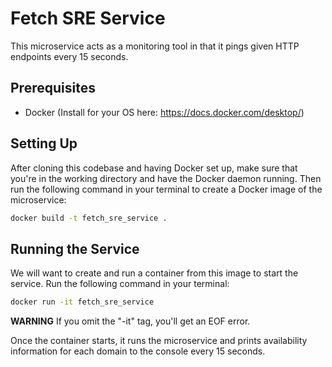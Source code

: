 # Fetch SRE Service

This microservice acts as a monitoring tool in that it pings given HTTP endpoints every 15 seconds.

## Prerequisites

- Docker (Install for your OS here: https://docs.docker.com/desktop/)


## Setting Up

After cloning this codebase and having Docker set up, make sure that you're in the working directory and have the Docker daemon running.
Then run the following command in your terminal to create a Docker image of the microservice:

```bash
docker build -t fetch_sre_service .
```


## Running the Service

We will want to create and run a container from this image to start the service. Run the following command in your terminal:

```bash
docker run -it fetch_sre_service
```
**WARNING**
If you omit the "-it" tag, you'll get an EOF error.


Once the container starts, it runs the microservice and prints availability information for each domain to the console every 15 seconds.
